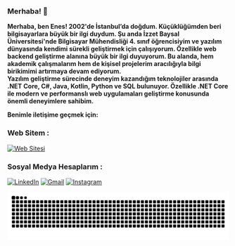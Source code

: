 ### Merhaba! 👋


  <strong>Merhaba, ben Enes! 2002'de İstanbul’da doğdum. Küçüklüğümden beri bilgisayarlara büyük bir ilgi duydum. Şu anda İzzet Baysal Üniversitesi'nde Bilgisayar Mühendisliği 4. sınıf öğrencisiyim ve yazılım dünyasında kendimi sürekli geliştirmek için çalışıyorum. Özellikle web backend geliştirme alanına büyük bir ilgi duyuyorum. Bu alanda, hem akademik çalışmalarım hem de kişisel projelerim aracılığıyla bilgi birikimimi artırmaya devam ediyorum.\
Yazılım geliştirme sürecinde deneyim kazandığım teknolojiler arasında .NET Core, C#, Java, Kotlin, Python ve SQL bulunuyor. Özellikle .NET Core ile modern ve performanslı web uygulamaları geliştirme konusunda önemli deneyimlere sahibim.</strong>


**Benimle iletişime geçmek için:**

### Web Sitem :
<a href="https://enesaks.github.io">
  <img src="https://github.com/user-attachments/assets/c34c304b-32ba-4f2d-98ec-f647a1a5ec36" alt="Web Sitesi" style="width: 35px; height: auto;">
</a>

### Sosyal Medya Hesaplarım :
[![LinkedIn](https://img.shields.io/badge/LinkedIn-0077B5?style=for-the-badge&logo=linkedin&logoColor=white)](https://www.linkedin.com/in/enes-aksu-66b28b220/) 
[![Gmail](https://img.shields.io/badge/Gmail-D14836?style=for-the-badge&logo=gmail&logoColor=white)](mailto:en29ak@gmail.com)
[![Instagram](https://img.shields.io/badge/Instagram-000000?style=for-the-badge&logo=Instagram&logoColor=whit)](https://www.instagram.com/enes.aks29) 






![GitHub Contribution Graph (Dark)](https://github.com/enesaks/enesaks/blob/output/github-contribution-grid-snake-dark.svg)

